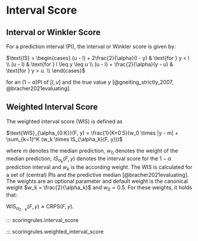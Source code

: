 # Interval Score

## Interval or Winkler Score

For a prediction interval (PI), the interval or Winkler score is given by:

$\text{IS} = \begin{cases}
    (u - l) + 2\frac{2}{\alpha}(l - y)  & \text{for } y < l \\
    (u - l)                             & \text{for } l \leq y \leq u \\
    (u - l) + \frac{2}{\alpha}(y - u)   & \text{for } y > u. \\
\end{cases}$

for an $(1 - \alpha)$PI of $[l, u]$ and the true value $y$ [@gneiting_strictly_2007, @bracher2021evaluating].

## Weighted Interval Score

The weighted interval score (WIS) is defined as

$\text{WIS}_{\alpha_{0:K}}(F, y) = \frac{1}{K+0.5}(w_0 \times |y - m| + \sum_{k=1}^K (w_k \times IS_{\alpha_k}(F, y)))$

where $m$ denotes the median prediction, $w_0$ denotes the weight of the median prediction, $IS_{\alpha_k}(F, y)$ denotes the interval score for the $1 - \alpha$ prediction interval and $w_k$ is the according weight. The WIS is calculated for a set of (central) PIs and the predictive median [@bracher2021evaluating]. The weights are an optional parameter and default weight is the canonical weight $w_k = \frac{2}{\alpha_k}$ and $w_0 = 0.5$. For these weights, it holds that:

$\text{WIS}_{\alpha_{0:K}}(F, y) \approx \text{CRPS}(F, y).$


::: scoringrules.interval_score

::: scoringrules.weighted_interval_score
